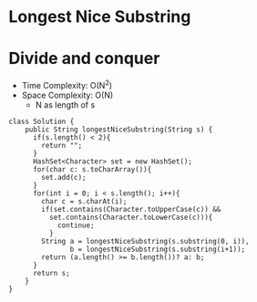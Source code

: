 # Longest Nice Substring

# Divide and conquer

- Time Complexity: O(N<sup>2</sup>)
- Space Complexity: O(N)
  - N as length of s

```
class Solution {
    public String longestNiceSubstring(String s) {
      if(s.length() < 2){
        return "";
      }
      HashSet<Character> set = new HashSet();
      for(char c: s.toCharArray()){
        set.add(c);
      }
      for(int i = 0; i < s.length(); i++){
        char c = s.charAt(i);
        if(set.contains(Character.toUpperCase(c)) &&
          set.contains(Character.toLowerCase(c))){
            continue;
          }
        String a = longestNiceSubstring(s.substring(0, i)),
               b = longestNiceSubstring(s.substring(i+1));
        return (a.length() >= b.length())? a: b;
      }
      return s;
    }
}
```
